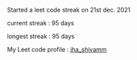 Started a leet code streak on 21st dec. 2021

current streak : 95 days

longest streak : 95 days

My Leet code profile : [jha_shivamm](https://leetcode.com/jha_shivamm/)


